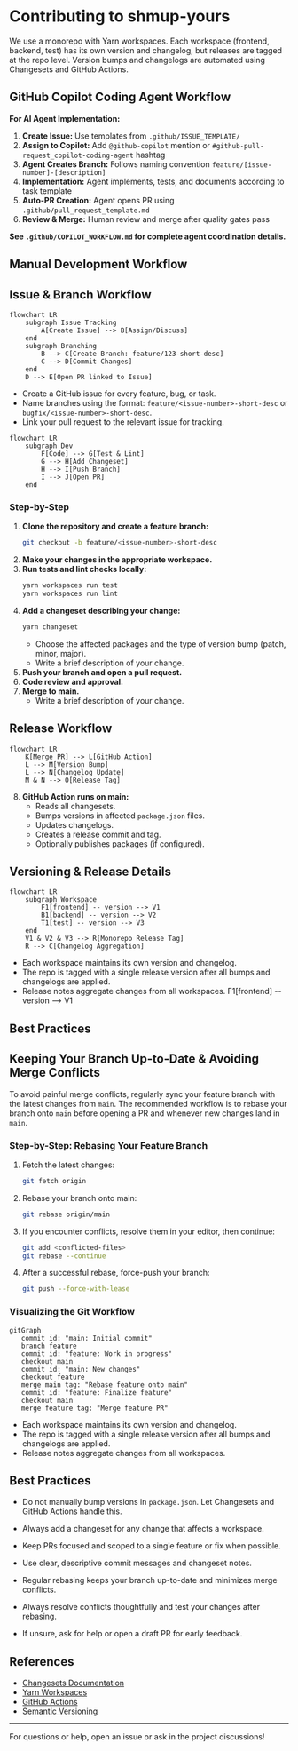 # Contributing to shmup-yours


We use a monorepo with Yarn workspaces. Each workspace (frontend, backend, test) has its own version and changelog, but releases are tagged at the repo level. Version bumps and changelogs are automated using Changesets and GitHub Actions.

## GitHub Copilot Coding Agent Workflow

**For AI Agent Implementation:**
1. **Create Issue:** Use templates from `.github/ISSUE_TEMPLATE/`
2. **Assign to Copilot:** Add `@github-copilot` mention or `#github-pull-request_copilot-coding-agent` hashtag
3. **Agent Creates Branch:** Follows naming convention `feature/[issue-number]-[description]`
4. **Implementation:** Agent implements, tests, and documents according to task template
5. **Auto-PR Creation:** Agent opens PR using `.github/pull_request_template.md`
6. **Review & Merge:** Human review and merge after quality gates pass

**See `.github/COPILOT_WORKFLOW.md` for complete agent coordination details.**

## Manual Development Workflow

## Issue & Branch Workflow

```mermaid
flowchart LR
    subgraph Issue Tracking
        A[Create Issue] --> B[Assign/Discuss]
    end
    subgraph Branching
        B --> C[Create Branch: feature/123-short-desc]
        C --> D[Commit Changes]
    end
    D --> E[Open PR linked to Issue]
```

- Create a GitHub issue for every feature, bug, or task.
- Name branches using the format: `feature/<issue-number>-short-desc` or `bugfix/<issue-number>-short-desc`.
- Link your pull request to the relevant issue for tracking.


```mermaid
flowchart LR
    subgraph Dev
        F[Code] --> G[Test & Lint]
        G --> H[Add Changeset]
        H --> I[Push Branch]
        I --> J[Open PR]
    end
```

### Step-by-Step
1. **Clone the repository and create a feature branch:**
   ```sh
   git checkout -b feature/<issue-number>-short-desc
   ```
2. **Make your changes in the appropriate workspace.**
3. **Run tests and lint checks locally:**
   ```sh
   yarn workspaces run test
   yarn workspaces run lint
   ```
4. **Add a changeset describing your change:**
   ```sh
   yarn changeset
   ```
   - Choose the affected packages and the type of version bump (patch, minor, major).
   - Write a brief description of your change.
5. **Push your branch and open a pull request.**
6. **Code review and approval.**
7. **Merge to main.**
   - Write a brief description of your change.

## Release Workflow

```mermaid
flowchart LR
    K[Merge PR] --> L[GitHub Action]
    L --> M[Version Bump]
    L --> N[Changelog Update]
    M & N --> O[Release Tag]
```

8. **GitHub Action runs on main:**
   - Reads all changesets.
   - Bumps versions in affected `package.json` files.
   - Updates changelogs.
   - Creates a release commit and tag.
   - Optionally publishes packages (if configured).

## Versioning & Release Details

```mermaid
flowchart LR
    subgraph Workspace
        F1[frontend] -- version --> V1
        B1[backend] -- version --> V2
        T1[test] -- version --> V3
    end
    V1 & V2 & V3 --> R[Monorepo Release Tag]
    R --> C[Changelog Aggregation]
```

- Each workspace maintains its own version and changelog.
- The repo is tagged with a single release version after all bumps and changelogs are applied.
- Release notes aggregate changes from all workspaces.
        F1[frontend] -- version --> V1

## Best Practices

## Keeping Your Branch Up-to-Date & Avoiding Merge Conflicts

To avoid painful merge conflicts, regularly sync your feature branch with the latest changes from `main`. The recommended workflow is to rebase your branch onto `main` before opening a PR and whenever new changes land in `main`.

### Step-by-Step: Rebasing Your Feature Branch
1. Fetch the latest changes:
   ```sh
   git fetch origin
   ```
2. Rebase your branch onto main:
   ```sh
   git rebase origin/main
   ```
3. If you encounter conflicts, resolve them in your editor, then continue:
   ```sh
   git add <conflicted-files>
   git rebase --continue
   ```
4. After a successful rebase, force-push your branch:
   ```sh
   git push --force-with-lease
   ```

### Visualizing the Git Workflow
```mermaid
gitGraph
   commit id: "main: Initial commit"
   branch feature
   commit id: "feature: Work in progress"
   checkout main
   commit id: "main: New changes"
   checkout feature
   merge main tag: "Rebase feature onto main"
   commit id: "feature: Finalize feature"
   checkout main
   merge feature tag: "Merge feature PR"
```

- Each workspace maintains its own version and changelog.
- The repo is tagged with a single release version after all bumps and changelogs are applied.
- Release notes aggregate changes from all workspaces.

## Best Practices
- Do not manually bump versions in `package.json`. Let Changesets and GitHub Actions handle this.
- Always add a changeset for any change that affects a workspace.
- Keep PRs focused and scoped to a single feature or fix when possible.
- Use clear, descriptive commit messages and changeset notes.

- Regular rebasing keeps your branch up-to-date and minimizes merge conflicts.
- Always resolve conflicts thoughtfully and test your changes after rebasing.
- If unsure, ask for help or open a draft PR for early feedback.

## References
- [Changesets Documentation](https://github.com/changesets/changesets)
- [Yarn Workspaces](https://classic.yarnpkg.com/en/docs/workspaces/)
- [GitHub Actions](https://docs.github.com/en/actions)
- [Semantic Versioning](https://semver.org/)

---

For questions or help, open an issue or ask in the project discussions!
